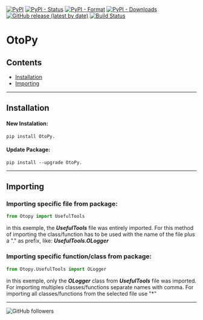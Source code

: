 [![PyPI](https://img.shields.io/pypi/v/OtoPy?label=Package&logo=PyPi)](https://pypi.org/project/OtoPy/)
[![PyPI - Status](https://img.shields.io/pypi/status/OtoPy?logo=pypi)](https://pypi.org/project/OtoPy/)
[![PyPI - Format](https://img.shields.io/pypi/format/OtoPy?logo=pypi)](https://pypi.org/project/OtoPy/)
[![PyPI - Downloads](https://img.shields.io/pypi/dm/OtoPy?logo=pypi)](https://pypi.org/project/OtoPy/)
[![GitHub release (latest by date)](https://img.shields.io/github/v/release/Otoma-Systems/OtoPy?color=6020A5&label=Release&logo=github)](https://github.com/Otoma-Systems/OtoPy/releases)
[![Build Status](https://github.com/Otoma-Systems/OtoPy/actions/workflows/python-publish.yml/badge.svg)](https://github.com/Otoma-Systems/OtoPy/actions)

# OtoPy

## Contents
* [Installation](#installation)
* [Importing](#importing)
___

## Installation
  #### New Instalation:
```
pip install OtoPy.
```
  #### Update Package:
```
pip install --upgrade OtoPy.
```
___

## Importing  
  ### Importing specific file from package:
  ```python
  from Otopy import UsefulTools 
  ```
  in this exemple, the ***UsefulTools*** file was entirely imported. For this method of importing the class/function has to be used with the name of the file plus a "." as prefix, like: ***UsefulTools.OLogger***
  
  ### Importing specific function/class from package:
  ```python
  from Otopy.UsefulTools import OLogger
  ```
  in this exemple, only the ***OLogger*** class from ***UsefulTools*** file was imported. For importing multiples classes/functions separate names with comma. For importing all classes/functions from the selected file use "*"
___

![GitHub followers](https://img.shields.io/github/followers/Otoma-Systems?style=social)
